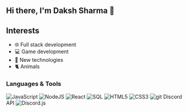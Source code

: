 ## Hi there, I'm Daksh Sharma 👋

## Interests
- 🌐 Full stack development
- 💻 Game development
- 🧪 New technologies
- 🐈 Animals

### Languages & Tools

![JavaScript](https://img.shields.io/badge/-JavaScript-yellow?style=flat&logo=javascript&labelColor=444)
![NodeJS](https://img.shields.io/badge/-NodeJS-brightgreen?style=flat&logo=node.js&labelColor=444)
![React](https://img.shields.io/badge/-React-9cf?style=flat&logo=react&labelColor=444)
![SQL](https://img.shields.io/badge/-SQL-9cf?style=flat&logo=mysql&labelColor=444)
![HTML5](https://img.shields.io/badge/-HTML5-red?style=flat&logo=html5&labelColor=444)
![CSS3](https://img.shields.io/badge/-CSS3-blue?style=flat&logo=css3&labelColor=444)
![git](https://img.shields.io/badge/-Git-orange?style=flat&logo=github&labelColor=444)
Discord API
![Discord.js](https://support.discord.com/hc/article_attachments/23085044398231)
